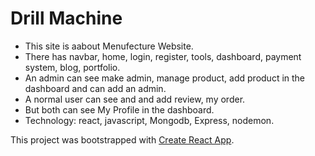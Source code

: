# Drill Machine

* This site is aabout Menufecture Website.
* There has navbar, home, login, register, tools, dashboard, payment system, blog, portfolio.
* An admin can see make admin, manage product, add product in the dashboard and can add an admin.
* A normal user can see and and add review, my order.
* But both can see My Profile in the dashboard.
* Technology: react, javascript, Mongodb, Express, nodemon.

This project was bootstrapped with [Create React App](https://github.com/facebook/create-react-app).


